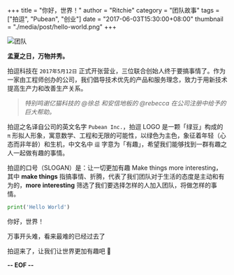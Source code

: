 +++
title = "你好，世界！"
author = "Ritchie"
category = "团队故事"
tags = ["拍逗", "Pubean", "创业"]
date = "2017-06-03T15:30:00+08:00"
thumbnail = "./media/post/hello-world.png"
+++

![团队](./media/post/hello-world.jpg)

**孟夏之日，万物并秀。**

拍逗科技在 `2017年5月12日` 正式开张营业，三位联合创始人终于要搞事情了。作为一家由工程师创办的公司，我们倡导技术优先的产品和服务理念，致力于用新技术提高生产力和改善生产关系。

<!--more-->

> *特别鸣谢亿猫科技的 @徐总 和安信地板的 @rebecca 在公司注册中给予的巨大帮助。*

拍逗之名译自公司的英文名字 `Pubean Inc.`，拍逗 LOGO 是一颗「绿豆」构成的 `π` 形拟人形象，寓意数学、工程和无限的可能性，以绿色为主色，象征着年轻（心态而非年龄）和生机，中文名中 `逗` 字意为「有趣」，希望我们能够找到一群有趣之人一起做有趣的事情。

拍逗的口号（SLOGAN）是：让一切更加有趣 Make things more interesting，其中 **make things** 指搞事情、折腾，代表了我们团队对于生活的态度是主动和有为的，**more interesting** 筛选了我们要选择怎样的人加入团队，将做怎样的事情。

```python
print('Hello World')
```

你好，世界！

万事开头难，看来最难的已经过去了

拍逗来了，让我们让世界更加有趣吧 🎉

**-- EOF --**

